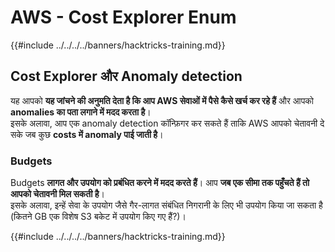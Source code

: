 # AWS - Cost Explorer Enum

{{#include ../../../../banners/hacktricks-training.md}}

## Cost Explorer और Anomaly detection

यह आपको **यह जांचने की अनुमति देता है कि आप AWS सेवाओं में पैसे कैसे खर्च कर रहे हैं** और आपको **anomalies का पता लगाने में मदद करता है**।\
इसके अलावा, आप एक anomaly detection कॉन्फ़िगर कर सकते हैं ताकि AWS आपको चेतावनी दे सके जब कुछ **costs में anomaly पाई जाती है**।

### Budgets

Budgets **लागत और उपयोग को प्रबंधित करने में मदद करते हैं**। आप **जब एक सीमा तक पहुँचते हैं तो आपको चेतावनी मिल सकती है**।\
इसके अलावा, इन्हें सेवा के उपयोग जैसे गैर-लागत संबंधित निगरानी के लिए भी उपयोग किया जा सकता है (कितने GB एक विशेष S3 बकेट में उपयोग किए गए हैं?)।

{{#include ../../../../banners/hacktricks-training.md}}
